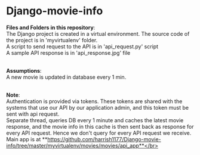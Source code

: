 # Django-movie-info
**Files and Folders in this repository**:</br>
The Django project is created in a virtual environment. The source code of the project is in 'myvirtualenv' folder. </br>
A script to send request to the API is in 'api_request.py' script </br>
A sample API response is in 'api_response.jpg' file </br></br>

**Assumptions**:</br>
A new movie is updated in database every 1 min.</br></br>

**Note**:</br>
Authentication is provided via tokens. These tokens are shared with the systems that use our API by our application admin, and this token must be sent with api request.</br>
Separate thread, queries DB every 1 minute and caches the latest movie response, and the movie info in this cache is then sent back as response for every API request. Hence we don't query for every API request we receive.</br>
Main app is at **https://github.com/harrish1177/Django-movie-info/tree/master/myvirtualenv/movies/movies/api_app**</br></br>

